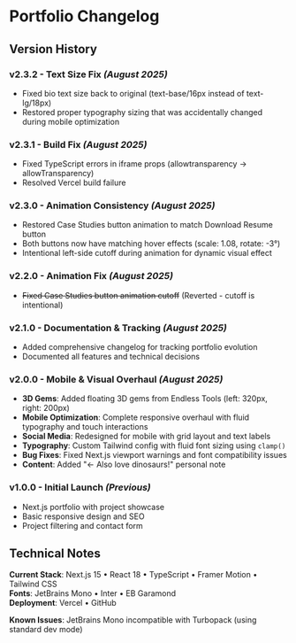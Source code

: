 # Portfolio Changelog

## Version History

### **v2.3.2** - Text Size Fix *(August 2025)*
- Fixed bio text size back to original (text-base/16px instead of text-lg/18px)
- Restored proper typography sizing that was accidentally changed during mobile optimization

### **v2.3.1** - Build Fix *(August 2025)*
- Fixed TypeScript errors in iframe props (allowtransparency → allowTransparency)
- Resolved Vercel build failure

### **v2.3.0** - Animation Consistency *(August 2025)*
- Restored Case Studies button animation to match Download Resume button
- Both buttons now have matching hover effects (scale: 1.08, rotate: -3°)
- Intentional left-side cutoff during animation for dynamic visual effect

### **v2.2.0** - Animation Fix *(August 2025)*
- ~~Fixed Case Studies button animation cutoff~~ (Reverted - cutoff is intentional)

### **v2.1.0** - Documentation & Tracking *(August 2025)*
- Added comprehensive changelog for tracking portfolio evolution
- Documented all features and technical decisions

### **v2.0.0** - Mobile & Visual Overhaul *(August 2025)*
- **3D Gems**: Added floating 3D gems from Endless Tools (left: 320px, right: 200px)
- **Mobile Optimization**: Complete responsive overhaul with fluid typography and touch interactions
- **Social Media**: Redesigned for mobile with grid layout and text labels
- **Typography**: Custom Tailwind config with fluid font sizing using `clamp()`
- **Bug Fixes**: Fixed Next.js viewport warnings and font compatibility issues
- **Content**: Added "← Also love dinosaurs!" personal note

### **v1.0.0** - Initial Launch *(Previous)*
- Next.js portfolio with project showcase
- Basic responsive design and SEO
- Project filtering and contact form

## Technical Notes

**Current Stack**: Next.js 15 • React 18 • TypeScript • Framer Motion • Tailwind CSS  
**Fonts**: JetBrains Mono • Inter • EB Garamond  
**Deployment**: Vercel • GitHub  

**Known Issues**: JetBrains Mono incompatible with Turbopack (using standard dev mode)

